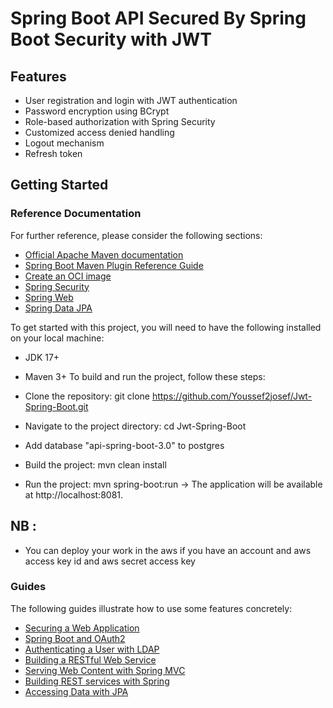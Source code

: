 # Spring Boot API Secured By Spring Boot Security with JWT

## Features
* User registration and login with JWT authentication
* Password encryption using BCrypt
* Role-based authorization with Spring Security
* Customized access denied handling
* Logout mechanism
* Refresh token
## Getting Started

### Reference Documentation

For further reference, please consider the following sections:

* [Official Apache Maven documentation](https://maven.apache.org/guides/index.html)
* [Spring Boot Maven Plugin Reference Guide](https://docs.spring.io/spring-boot/docs/3.2.1-SNAPSHOT/maven-plugin/reference/html/)
* [Create an OCI image](https://docs.spring.io/spring-boot/docs/3.2.1-SNAPSHOT/maven-plugin/reference/html/#build-image)
* [Spring Security](https://docs.spring.io/spring-boot/docs/3.2.1-SNAPSHOT/reference/htmlsingle/index.html#web.security)
* [Spring Web](https://docs.spring.io/spring-boot/docs/3.2.1-SNAPSHOT/reference/htmlsingle/index.html#web)
* [Spring Data JPA](https://docs.spring.io/spring-boot/docs/3.2.1-SNAPSHOT/reference/htmlsingle/index.html#data.sql.jpa-and-spring-data)

To get started with this project, you will need to have the following installed on your local machine:

* JDK 17+
* Maven 3+
  To build and run the project, follow these steps:

* Clone the repository: git clone https://github.com/Youssef2josef/Jwt-Spring-Boot.git
* Navigate to the project directory: cd Jwt-Spring-Boot
* Add database "api-spring-boot-3.0" to postgres
* Build the project: mvn clean install
* Run the project: mvn spring-boot:run
  -> The application will be available at http://localhost:8081.

## NB :
* You can deploy your work in the aws if you have an account and aws access key id and aws secret access key

### Guides

The following guides illustrate how to use some features concretely:

* [Securing a Web Application](https://spring.io/guides/gs/securing-web/)
* [Spring Boot and OAuth2](https://spring.io/guides/tutorials/spring-boot-oauth2/)
* [Authenticating a User with LDAP](https://spring.io/guides/gs/authenticating-ldap/)
* [Building a RESTful Web Service](https://spring.io/guides/gs/rest-service/)
* [Serving Web Content with Spring MVC](https://spring.io/guides/gs/serving-web-content/)
* [Building REST services with Spring](https://spring.io/guides/tutorials/rest/)
* [Accessing Data with JPA](https://spring.io/guides/gs/accessing-data-jpa/)
  

